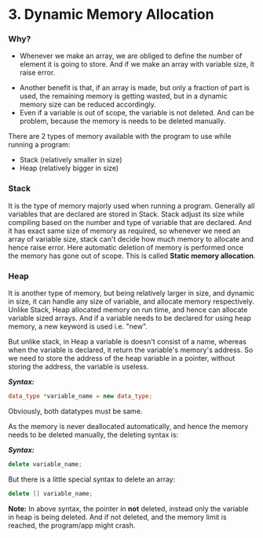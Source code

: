 # 3. Dynamic Memory Allocation

### Why?
- Whenever we make an array, we are obliged to define the number of element it is going to store. And if we make an array with variable size, it raise error.
* Another benefit is that, if an array is made, but only a fraction of part is used, the remaining memory is getting wasted, but in a dynamic memory size can be reduced accordingly.
* Even if a variable is out of scope, the variable is not deleted. And can be problem, because the memory is needs to be deleted manually.

There are 2 types of memory available with the program to use while running a program:
- Stack (relatively smaller in size)
- Heap (relatively bigger in size)

### Stack
It is the type of memory majorly used when running a program. Generally all variables that are declared are stored in Stack. Stack adjust its size while compiling based on the number and type of variable that are declared. And it has exact same size of memory as required, so whenever we need an array of variable size, stack can't decide how much memory to allocate and hence raise error.
Here automatic deletion of memory is performed once the memory has gone out of scope.
This is called **Static memory allocation**.

### Heap
It is another type of memory, but being relatively larger in size, and dynamic in size, it can handle any size of variable, and allocate memory respectively. Unlike Stack, Heap allocated memory on run time, and hence can allocate variable sized arrays. And if a variable needs to be declared for using heap memory, a new keyword is used i.e. "new".

But unlike stack, in Heap a variable is doesn't consist of a name, whereas when the variable is declared, it return the variable's memory's address. So we need to store the address of the heap variable in a pointer, without storing the address, the variable is useless.

***Syntax:***
```c++
data_type *variable_name = new data_type;
```
Obviously, both datatypes must be same.

As the memory is never deallocated automatically, and hence the memory needs to be deleted manually, the deleting syntax is:

***Syntax:***
```c++
delete variable_name;
```

But there is a little special syntax to delete an array:
```c++
delete [] variable_name;
```

**Note:** In above syntax, the pointer in **not** deleted, instead only the variable in heap is being deleted. And if not deleted, and the memory limit is reached, the program/app might crash.


